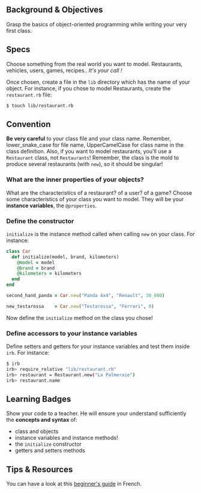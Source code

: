 ## Background & Objectives

Grasp the basics of object-oriented programming while writing your very first class.

## Specs

Choose something from the real world you want to model. Restaurants, vehicles, users, games, recipes.. *It's your call !*

Once chosen, create a file in the `lib` directory which has the name of your object.
For instance, if you chose to model Restaurants, create the `restaurant.rb` file:

```bash
$ touch lib/restaurant.rb
```

## Convention

**Be very careful** to your class file and your class name. Remember, lower_snake_case for file name,
UpperCamelCase for class name in the class definition. Also, if you want to model restaurants, you'll
use a `Restaurant` class, not `Restaurants`! Remember, the class is the mold to produce
several restaurants (with `new`), so it should be singular!

### What are the inner properties of your objects?

What are the characteristics of a restaurant? of a user? of a game?
Choose some characteristics of your class you want to model. They will be your **instance variables**, the `@properties`.

### Define the constructor

`initialize` is the instance method called when calling `new` on your class. For instance:

```ruby
class Car
  def initialize(model, brand, kilometers)
    @model = model
    @brand = brand
    @kilometers = kilometers
  end
end

second_hand_panda = Car.new("Panda 4x4", "Renault", 30_000)

new_testarossa    = Car.new("Testarossa", "Ferrari", 0)
```

Now define the `initialize` method on the class you chose!

### Define accessors to your instance variables

Define setters and getters for your instance variables and test them inside `irb`.
For instance:

```bash
$ irb
irb> require_relative "lib/restaurant.rb"
irb> restaurant = Restaurant.new("La Palmeraie")
irb> restaurant.name
```

## Learning Badges

Show your code to a teacher. He will ensure your understand sufficiently the **concepts and syntax** of:

- class and objects
- instance variables and instance methods!
- the `initialize` constructor
- getters and setters methods

## Tips & Resources

You can have a look at this [beginner's guide](http://docs.ruby-doc.com/docs/beginner-fr/xhtml/ch04s02.html) in French.